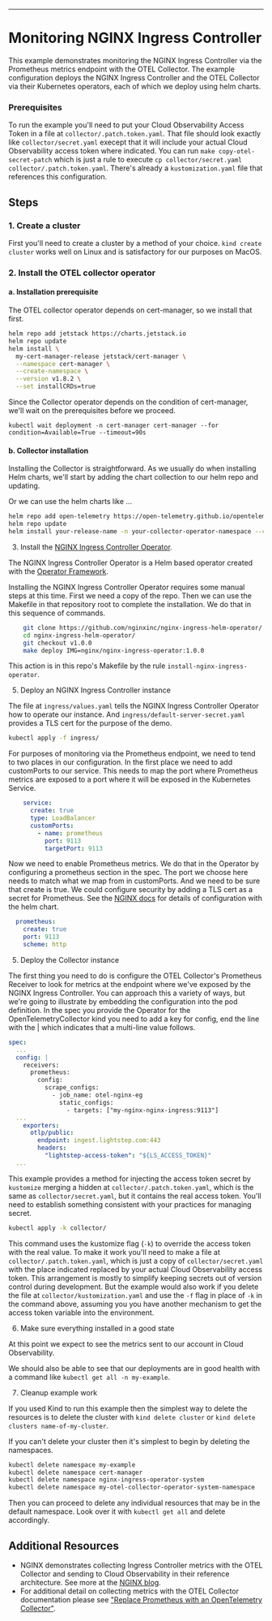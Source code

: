 ---
# Monitoring NGINX Ingress Controller

This example demonstrates monitoring the NGINX Ingress Controller via the Prometheus metrics endpoint with the OTEL Collector. The example configuration deploys the NGINX Ingress Controller and the OTEL Collector via their Kubernetes operators, each of which we deploy using helm charts. 

### Prerequisites

To run the example you'll need to put your Cloud Observability Access Token in a file at `collector/.patch.token.yaml`. That file should look exactly like `collector/secret.yaml` execept that it will include your actual Cloud Observability access token where indicated. You can run `make copy-otel-secret-patch` which is just a rule to execute `cp collector/secret.yaml collector/.patch.token.yaml`. There's already a `kustomization.yaml` file that references this configuration. 


## Steps

### 1. Create a cluster

First you'll need to create a cluster by a method of your choice. `kind create cluster` works well on Linux and is satisfactory for our purposes on MacOS.

### 2. Install the OTEL collector operator 

#### a. Installation prerequisite 

The OTEL collector operator depends on cert-manager, so we install that first.

```sh
helm repo add jetstack https://charts.jetstack.io
helm repo update
helm install \
  my-cert-manager-release jetstack/cert-manager \
  --namespace cert-manager \
  --create-namespace \
  --version v1.8.2 \
  --set installCRDs=true
```

Since the Collector operator depends on the condition of cert-manager, we'll wait on the prerequisites before we proceed.

```
kubectl wait deployment -n cert-manager cert-manager --for condition=Available=True --timeout=90s 
```

#### b. Collector installation

Installing the Collector is straightforward. As we usually do when installing Helm charts, we'll start by adding the chart collection to our helm repo and updating.

Or we can use the helm charts like ... 

```sh
helm repo add open-telemetry https://open-telemetry.github.io/opentelemetry-helm-charts
helm repo update
helm install your-release-name -n your-collector-operator-namespace --create-namespace
```

3. Install the [NGINX Ingress Controller Operator](https://github.com/nginxinc/nginx-ingress-helm-operator#readme).

The NGINX Ingress Controller Operator is a Helm based operator created with the [Operator Framework](https://sdk.operatorframework.io/). 

Installing the NGINX Ingress Controller Operator requires some manual steps at this time. First we need a copy of the repo. Then we can use the Makefile in that repository root to complete the installation. We do that in this sequence of commands.

```sh
	git clone https://github.com/nginxinc/nginx-ingress-helm-operator/
	cd nginx-ingress-helm-operator/
	git checkout v1.0.0
	make deploy IMG=nginx/nginx-ingress-operator:1.0.0
```

This action is in this repo's Makefile by the rule `install-nginx-ingress-operator`.

5. Deploy an NGINX Ingress Controller instance

The file at `ingress/values.yaml` tells the NGINX Ingress Controller Operator how to operate our instance. And `ingress/default-server-secret.yaml` provides a TLS cert for the purpose of the demo. 

```sh
kubectl apply -f ingress/
```

For purposes of monitoring via the Prometheus endpoint, we need to tend to two places in our configuration. In the first place we need to add customPorts to our service. This needs to map the port where Prometheus metrics are exposed to a port where it will be exposed in the Kubernetes Service.

```yaml
    service:
      create: true
      type: LoadBalancer
      customPorts:
        - name: prometheus
          port: 9113
          targetPort: 9113
```

Now we need to enable Prometheus metrics. We do that in the Operator by configuring a prometheus section in the spec. The port we choose here needs to match what we map from in customPorts. And we need to be sure that create is true. We could configure security by adding a TLS cert as a secret for Prometheus. See the [NGINX docs](https://docs.nginx.com/nginx-ingress-controller/installation/installation-with-helm) for details of configuration with the helm chart.

```yaml  
  prometheus:
    create: true
    port: 9113
    scheme: http
```

5. Deploy the Collector instance

The first thing you need to do is configure the OTEL Collector's Prometheus Receiver to look for metrics at the endpoint where we've exposed by the NGINX Ingress Controller. You can approach this a variety of ways, but we're going to illustrate by embedding the configuration into the pod definition. In the spec you provide the Operator for the OpenTelemetryCollector kind you need to add a key for config, end the line with the | which indicates that a multi-line value follows.

```yaml
spec:
  ...
  config: |
    receivers:
      prometheus:
        config:
          scrape_configs:
            - job_name: otel-nginx-eg
              static_configs:
                - targets: ["my-nginx-nginx-ingress:9113"]
  ...
    exporters:
      otlp/public:
        endpoint: ingest.lightstep.com:443
        headers:
          "lightstep-access-token": "${LS_ACCESS_TOKEN}"
  ...
```

This example provides a method for injecting the access token secret by `kustomize` merging a hidden at `collector/.patch.token.yaml`, which is the same as `collector/secret.yaml`, but it contains the real access token. You'll need to establish something consistent with your practices for managing secret.

```sh
kubectl apply -k collector/
```

This command uses the kustomize flag (`-k`) to override the access token with the real value. To make it work you'll need to make a file at `collector/.patch.token.yaml`, which is just a copy of `collector/secret.yaml` with the place indicated replaced by your actual Cloud Observability access token. This arrangement is mostly to simplify keeping secrets out of version control during development. But the example would also work if you delete the file at `collector/kustomization.yaml` and use the `-f` flag in place of `-k` in the command above, assuming you you have another mechanism to get the access token variable into the environment.

6. Make sure everything installed in a good state 

At this point we expect to see the metrics sent to our account in Cloud Observability.

We should also be able to see that our deployments are in good health with a command like `kubectl get all -n my-example`.

7. Cleanup example work

If you used Kind to run this example then the simplest way to delete the resources is to delete the cluster with `kind delete cluster` or `kind delete clusters name-of-my-cluster`.

If you can't delete your cluster then it's simplest to begin by deleting the namespaces.

```sh
kubectl delete namespace my-example
kubectl delete namespace cert-manager
kubectl delete namespace nginx-ingress-operator-system 
kubectl delete namespace my-otel-collector-operator-system-namespace
```

Then you can proceed to delete any individual resources that may be in the default namespace. Look over it with `kubectl get all` and delete accordingly.

## Additional Resources

* NGINX demonstrates collecting Ingress Controller metrics with the OTEL Collector and sending to Cloud Observability in their reference architecture. See more at the [NGINX blog](https://www.nginx.com/blog/integrating-opentelemetry-modern-apps-reference-architecture-progress-report/#metrics-collection).
* For additional detail on collecting metrics with the OTEL Collector documentation please see ["Replace Prometheus with an OpenTelemetry Collector"](https://docs.lightstep.com/docs/replace-prometheus-with-an-otel-collector-on-kubernetes).

